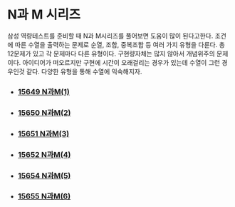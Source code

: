 # N과 M 시리즈

삼성 역량테스트를 준비할 때 N과 M시리즈를 풀어보면 도움이 많이 된다고한다. 조건에 따른 수열을 출력하는 문제로 순열, 조합, 중복조합 등 여러 가지 유형을 다룬다. 총 12문제가 있고 각 문제마다 다른 유형이다. 구현량자체는 많지 않아서 개념위주의 문제이다. 아이디어가 떠오르지만 구현에 시간이 오래걸리는 경우가 있는데 수열이 그런 경우인것 같다. 다양한 유형을 통해 수열에 익숙해지자. 

- ### [15649 N과M(1)](https://github.com/jungtaeyong/SWEA_A/blob/master/SW%20Expert%20Academy/삼성기출/N과M%20시리즈/baekjoon%2015649%20N과M(1).md)

- ### [15650 N과M(2)](https://github.com/jungtaeyong/SWEA_A/blob/master/SW%20Expert%20Academy/삼성기출/N과M%20시리즈/baekjoon%2015650%20N과M(2).md)

- ### [15651 N과M(3)](https://github.com/jungtaeyong/SWEA_A/blob/master/SW%20Expert%20Academy/삼성기출/N과M%20시리즈/baekjoon%2015651%20N과M(3).md)

- ### [15652 N과M(4)](https://github.com/jungtaeyong/SWEA_A/blob/master/SW%20Expert%20Academy/삼성기출/N과M%20시리즈/baekjoon%2015652%20N과M(4).md)

- ### [15654 N과M(5)](https://github.com/jungtaeyong/SWEA_A/blob/master/SW%20Expert%20Academy/삼성기출/N과M%20시리즈/baekjoon%2015654%20N과M(5).md)

- ### [15655 N과M(6)](https://github.com/jungtaeyong/SWEA_A/blob/master/SW%20Expert%20Academy/삼성기출/N과M%20시리즈/baekjoon%2015655%20N과M(6).md)

